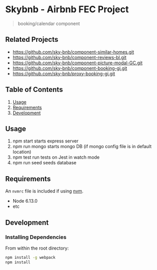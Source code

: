 # Skybnb - Airbnb FEC Project

> booking/calendar component

## Related Projects

  - https://github.com/sky-bnb/component-similar-homes.git
  - https://github.com/sky-bnb/component-reviews-bl.git
  - https://github.com/sky-bnb/component-picture-modal-GC.git
  - https://github.com/sky-bnb/component-booking-gi.git
  - https://github.com/sky-bnb/proxy-booking-gi.git

## Table of Contents

1. [Usage](#Usage)
1. [Requirements](#requirements)
1. [Development](#development)

## Usage

1. npm start
    starts express server
2. npm run mongo
    starts mongo DB (if mongo config file is in default location)
3. npm test
    run tests on Jest in watch mode
4. npm run seed
    seeds database

## Requirements

An `nvmrc` file is included if using [nvm](https://github.com/creationix/nvm).

- Node 6.13.0
- etc

## Development

### Installing Dependencies

From within the root directory:

```sh
npm install -g webpack
npm install
```
